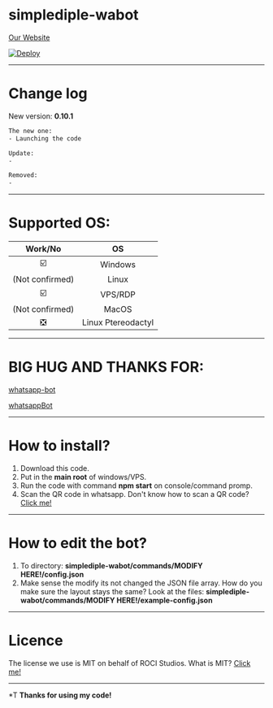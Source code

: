 # simplediple-wabot

[Our Website](https://rocistudios.xyz)

[![Deploy](https://www.herokucdn.com/deploy/button.svg)](https://heroku.com/deploy?template=https://github.com/ThisIsHai/simplediple-wabot/)

---------

# Change log

New version: **0.10.1**

```bash
The new one:
- Launching the code

Update:
-

Removed:
-

```

---------

# Supported OS:
| Work/No |  OS  |
| :-------: | :--: |
| ☑️ |  Windows  |
| (Not confirmed) |  Linux  |
| ☑️ |  VPS/RDP  |
| (Not confirmed) |  MacOS  |
| ❎ |  Linux Ptereodactyl  |

---------

# BIG HUG AND THANKS FOR:
[whatsapp-bot](https://github.com/Zhycorp/whatsapp-bot)

[whatsappBot](https://github.com/JastinXyz/whatsappBot)

---------

# How to install?

1. Download this code.
2. Put in the **main root** of windows/VPS.
3. Run the code with command **npm start** on console/command promp.
4. Scan the QR code in whatsapp. Don't know how to scan a QR code? [Click me!](https://faq.whatsapp.com/web/download-and-installation/how-to-log-in-or-out)

---------

# How to edit the bot?

1. To directory: **simplediple-wabot/commands/MODIFY HERE!/config.json**
2. Make sense the modify its not changed the JSON file array. How do you make sure the layout stays the same? Look at the files: **simplediple-wabot/commands/MODIFY HERE!/example-config.json**

---------

# Licence

The license we use is MIT on behalf of ROCI Studios. What is MIT? [Click me!](https://id.m.wikipedia.org/wiki/Lisensi_MIT)

---------

*T
**Thanks for using my code!**
